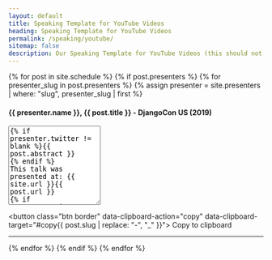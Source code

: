 ```yaml
---
layout: default
title: Speaking Template for YouTube Videos
heading: Speaking Template for YouTube Videos
permalink: /speaking/youtube/
sitemap: false
description: Our Speaking Template for YouTube Videos (this should not be in our sitemaps file)
---
```


{% for post in site.schedule %}
{% if post.presenters %}
{% for presenter_slug in post.presenters %}
{% assign presenter = site.presenters | where: "slug", presenter_slug | first %}
<p class="event-byline">
<h4>{{ presenter.name }}, {{ post.title }} - DjangoCon US (2019)</h4>

<textarea rows="10" id="copy{{ post.slug | replace: "-", "_" }}">
{% if presenter.twitter != blank %}{{ post.abstract }}
{% endif %}
This talk was presented at: {{ site.url }}{{ post.url }}
{% if presenter.twitter != blank or presenter.github != blank or presenter.website != blank %}
LINKS:
Follow {{ presenter.name }} 👇
{% if presenter.twitter != blank %}On Twitter: https://twitter.com/{{ presenter.twitter }}
{% endif %}{% if presenter.github != blank %}On GitHub: https://github.com/{{ presenter.github }}
{% endif %}{% if presenter.website != blank %}Official homepage: {{ presenter.website }}{% endif %}
{% endif %}
Follow DjangCon US 👇
https://twitter.com/djangocon

Intro music: "This Is How We Quirk It" by Avocado Junkie.
Video production by Confreaks TV.
Captions by White Coat Captioning.
</textarea>

<button class="btn border" data-clipboard-action="copy" data-clipboard-target="#copy{{ post.slug | replace: "-", "_" }}">
    Copy to clipboard
</button>
</p>

<hr>
{% endfor %}
{% endif %}
{% endfor %}

<script src="https://cdnjs.cloudflare.com/ajax/libs/clipboard.js/2.0.4/clipboard.min.js"></script>
<script>
new ClipboardJS('.btn');
</script>
